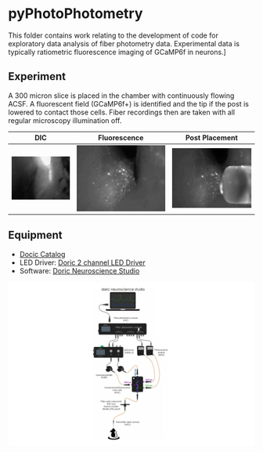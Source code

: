 # pyPhotoPhotometry
This folder contains work relating to the development of code for exploratory data analysis of fiber photometry data. Experimental data is typically ratiometric fluorescence imaging of GCaMP6f in neurons.]

## Experiment
A 300 micron slice is placed in the chamber with continuously flowing ACSF. A fluorescent field (GCaMP6f+) is identified and the tip if the post is lowered to contact those cells. Fiber recordings then are taken with all regular microscopy illumination off.

DIC | Fluorescence | Post Placement
---|---|---
![](doc/placement/a.jpg)|![](doc/placement/b.jpg)|![](doc/placement/c.jpg)

## Equipment
* [Docic Catalog](http://www.doriclenses.com/downloads/Product_catalog_RELEASE_WEB.pdf)
* LED Driver: [Doric 2 channel LED Driver](http://doriclenses.com/life-sciences/led-drivers/782-led-drivers.html)
* Software: [Doric Neuroscience Studio](http://doriclenses.com/life-sciences/software/955-doric-neuroscience-studio.html)

![](doc/doric2.jpg)
